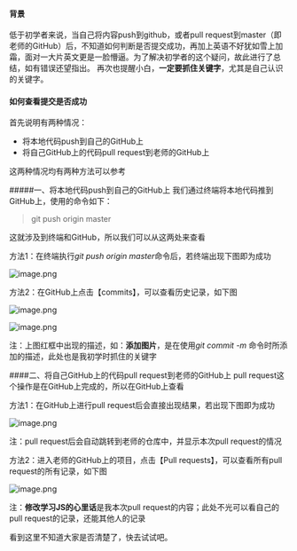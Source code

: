 #### 背景
低于初学者来说，当自己将内容push到github，或者pull request到master（即老师的GitHub）后，不知道如何判断是否提交成功，再加上英语不好犹如雪上加霜，面对一大片英文更是一脸懵逼。为了解决初学者的这个疑问，故此进行了总结，如有错误还望指出。
再次也提醒小白，**一定要抓住关键字**，尤其是自己认识的关键字。

#### 如何查看提交是否成功
首先说明有两种情况：
- 将本地代码push到自己的GitHub上
- 将自己GitHub上的代码pull request到老师的GitHub上

这两种情况均有两种方法可以参考

#####一、将本地代码push到自己的GitHub上
我们通过终端将本地代码推到GitHub上，使用的命令如下：
> git push origin master

这就涉及到终端和GitHub，所以我们可以从这两处来查看

方法1：在终端执行*git push origin master*命令后，若终端出现下图即为成功

![image.png](http://upload-images.jianshu.io/upload_images/7306283-e702405cac425638.png?imageMogr2/auto-orient/strip%7CimageView2/2/w/1240)

方法2：在GitHub上点击【commits】，可以查看历史记录，如下图

![image.png](http://upload-images.jianshu.io/upload_images/7306283-dc1a95c1801a06fd.png?imageMogr2/auto-orient/strip%7CimageView2/2/w/1240)

![image.png](http://upload-images.jianshu.io/upload_images/7306283-36cdeee4146fc558.png?imageMogr2/auto-orient/strip%7CimageView2/2/w/1240)

注：上图红框中出现的描述，如：**添加图片**，是在使用*git commit -m* 命令时所添加的描述，此处也是我初学时抓住的关键字

####二、将自己GitHub上的代码pull request到老师的GitHub上
pull request这个操作是在GitHub上完成的，所以在GitHub上查看

方法1：在GitHub上进行pull request后会直接出现结果，若出现下图即为成功

![image.png](http://upload-images.jianshu.io/upload_images/7306283-d18843c0ca045055.png?imageMogr2/auto-orient/strip%7CimageView2/2/w/1240)

注：pull request后会自动跳转到老师的仓库中，并显示本次pull request的情况

方法2：进入老师的GitHub上的项目，点击【Pull requests】，可以查看所有pull request的所有记录，如下图


![image.png](http://upload-images.jianshu.io/upload_images/7306283-846f515a5e14c09a.png?imageMogr2/auto-orient/strip%7CimageView2/2/w/1240)


注：**修改学习JS的心里话**是我本次pull request的内容；此处不光可以看自己的pull request的记录，还能其他人的记录


看到这里不知道大家是否清楚了，快去试试吧。